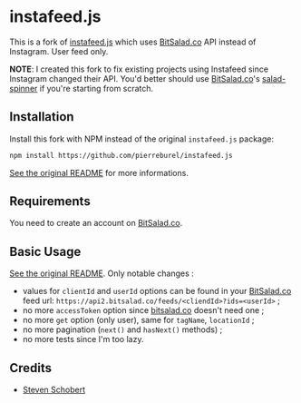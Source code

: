 instafeed.js
============

This is a fork of [instafeed.js](https://github.com/stevenschobert/instafeed.js) which uses [BitSalad.co](http://www.bitsalad.co) API instead of Instagram. User feed only.

**NOTE**: I created this fork to fix existing projects using Instafeed since Instagram changed their API. You'd better should use [BitSalad.co](http://www.bitsalad.co)'s [salad-spinner](https://github.com/bitsalad/salad-spinner) if you're starting from scratch.

## Installation

Install this fork with NPM instead of the original `instafeed.js` package:

```sh
npm install https://github.com/pierreburel/instafeed.js
```

[See the original README](https://github.com/stevenschobert/instafeed.js) for more informations.

## Requirements

You need to create an account on [BitSalad.co](http://www.bitsalad.co).

## Basic Usage

[See the original README](https://github.com/stevenschobert/instafeed.js). Only notable changes :

* values for `clientId` and `userId` options can be found in your [BitSalad.co](http://www.bitsalad.co) feed url: `https://api2.bitsalad.co/feeds/<cliendId>?ids=<userId>` ;
* no more `accessToken` option since [bitsalad.co](http://www.bitsalad.co) doesn't need one ;
* no more `get` option (only user), same for `tagName`, `locationId` ;
* no more pagination (`next()` and `hasNext()` methods) ;
* no more tests since I'm too lazy.

## Credits

* [Steven Schobert](https://github.com/stevenschobert)
